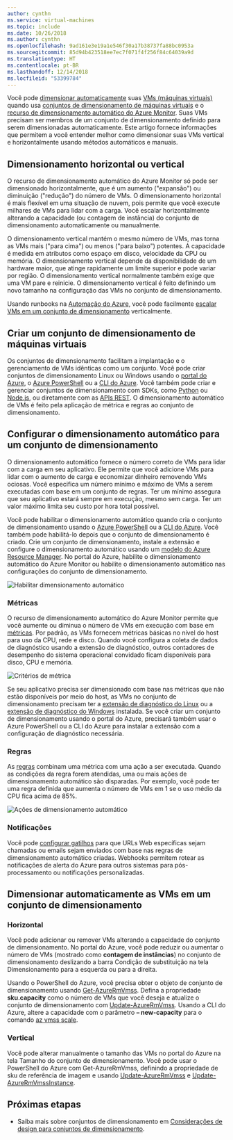 ```yaml
---
author: cynthn
ms.service: virtual-machines
ms.topic: include
ms.date: 10/26/2018
ms.author: cynthn
ms.openlocfilehash: 9ad161e3e19a1e546f30a17b38737fa88bc0953a
ms.sourcegitcommit: 85d94b423518ee7ec7f071f4f256f84c64039a9d
ms.translationtype: HT
ms.contentlocale: pt-BR
ms.lasthandoff: 12/14/2018
ms.locfileid: "53399784"
---
```

Você pode [dimensionar automaticamente](../articles/azure-monitor/platform/autoscale-best-practices.md) suas [VMs (máquinas virtuais)](../articles/virtual-machines/windows/overview.md) quando usa [conjuntos de dimensionamento de máquinas virtuais](../articles/virtual-machine-scale-sets/virtual-machine-scale-sets-overview.md) e o [recurso de dimensionamento automático do Azure Monitor](../articles/azure-monitor/platform/autoscale-overview.md). Suas VMs precisam ser membros de um conjunto de dimensionamento definido para serem dimensionadas automaticamente. Este artigo fornece informações que permitem a você entender melhor como dimensionar suas VMs vertical e horizontalmente usando métodos automáticos e manuais.

## <a name="horizontal-or-vertical-scaling"></a>Dimensionamento horizontal ou vertical

O recurso de dimensionamento automático do Azure Monitor só pode ser dimensionado horizontalmente, que é um aumento ("expansão") ou diminuição ("redução") do número de VMs. O dimensionamento horizontal é mais flexível em uma situação de nuvem, pois permite que você execute milhares de VMs para lidar com a carga. Você escalar horizontalmente alterando a capacidade (ou contagem de instância) do conjunto de dimensionamento automaticamente ou manualmente. 

O dimensionamento vertical mantém o mesmo número de VMs, mas torna as VMs mais ("para cima") ou menos ("para baixo") potentes. A capacidade é medida em atributos como espaço em disco, velocidade da CPU ou memória. O dimensionamento vertical depende da disponibilidade de um hardware maior, que atinge rapidamente um limite superior e pode variar por região. O dimensionamento vertical normalmente também exige que uma VM pare e reinicie. O dimensionamento vertical é feito definindo um novo tamanho na configuração das VMs no conjunto de dimensionamento.

Usando runbooks na [Automação do Azure](../articles/automation/automation-intro.md), você pode facilmente [ escalar VMs em um conjunto de dimensionamento](../articles/virtual-machine-scale-sets/virtual-machine-scale-sets-vertical-scale-reprovision.md) verticalmente.

## <a name="create-a-virtual-machine-scale-set"></a>Criar um conjunto de dimensionamento de máquinas virtuais

Os conjuntos de dimensionamento facilitam a implantação e o gerenciamento de VMs idênticas como um conjunto. Você pode criar conjuntos de dimensionamento Linux ou Windows usando o [portal do Azure](../articles/virtual-machine-scale-sets/virtual-machine-scale-sets-portal-create.md), o [Azure PowerShell](../articles/virtual-machines/windows/tutorial-create-vmss.md) ou a [CLI do Azure](../articles/virtual-machines/linux/tutorial-create-vmss.md). Você também pode criar e gerenciar conjuntos de dimensionamento com SDKs, como [Python](https://azure.microsoft.com/develop/python/) ou [Node.js](/nodejs/azure), ou diretamente com as [APIs REST](/rest/api/compute/virtualmachinescalesets). O dimensionamento automático de VMs é feito pela aplicação de métrica e regras ao conjunto de dimensionamento.

## <a name="configure-autoscale-for-a-scale-set"></a>Configurar o dimensionamento automático para um conjunto de dimensionamento

O dimensionamento automático fornece o número correto de VMs para lidar com a carga em seu aplicativo. Ele permite que você adicione VMs para lidar com o aumento de carga e economizar dinheiro removendo VMs ociosas. Você especifica um número mínimo e máximo de VMs a serem executadas com base em um conjunto de regras. Ter um mínimo assegura que seu aplicativo estará sempre em execução, mesmo sem carga. Ter um valor máximo limita seu custo por hora total possível.

Você pode habilitar o dimensionamento automático quando cria o conjunto de dimensionamento usando o [Azure PowerShell](../articles/monitoring-and-diagnostics/insights-powershell-samples.md#create-and-manage-autoscale-settings) ou a [CLI do Azure](https://docs.microsoft.com/cli/azure/monitor/autoscale-settings). Você também pode habilitá-lo depois que o conjunto de dimensionamento é criado. Crie um conjunto de dimensionamento, instale a extensão e configure o dimensionamento automático usando um [modelo do Azure Resource Manager](../articles/virtual-machine-scale-sets/virtual-machine-scale-sets-windows-autoscale.md). No portal do Azure, habilite o dimensionamento automático do Azure Monitor ou habilite o dimensionamento automático nas configurações do conjunto de dimensionamento.

![Habilitar dimensionamento automático](./media/virtual-machines-autoscale/virtual-machines-autoscale-enable.png)
 
### <a name="metrics"></a>Métricas

O recurso de dimensionamento automático do Azure Monitor permite que você aumente ou diminua o número de VMs em execução com base em [métricas](../articles/azure-monitor/platform/autoscale-common-metrics.md). Por padrão, as VMs fornecem métricas básicas no nível do host para uso da CPU, rede e disco. Quando você configura a coleta de dados de diagnóstico usando a extensão de diagnóstico, outros contadores de desempenho do sistema operacional convidado ficam disponíveis para disco, CPU e memória.

![Critérios de métrica](./media/virtual-machines-autoscale/virtual-machines-autoscale-criteria.png)

Se seu aplicativo precisa ser dimensionado com base nas métricas que não estão disponíveis por meio do host, as VMs no conjunto de dimensionamento precisam ter a [extensão de diagnóstico do Linux](../articles/virtual-machines/linux/diagnostic-extension.md) ou a [extensão de diagnóstico do Windows](../articles/virtual-machines/windows/ps-extensions-diagnostics.md) instalada. Se você criar um conjunto de dimensionamento usando o portal do Azure, precisará também usar o Azure PowerShell ou a CLI do Azure para instalar a extensão com a configuração de diagnóstico necessária.
 
### <a name="rules"></a>Regras

As [regras](../articles/monitoring-and-diagnostics/monitoring-autoscale-scale-by-custom-metric.md) combinam uma métrica com uma ação a ser executada. Quando as condições da regra forem atendidas, uma ou mais ações de dimensionamento automático são disparadas. Por exemplo, você pode ter uma regra definida que aumenta o número de VMs em 1 se o uso médio da CPU fica acima de 85%.

![Ações de dimensionamento automático](./media/virtual-machines-autoscale/virtual-machines-autoscale-actions.png)
 
### <a name="notifications"></a>Notificações

Você pode [configurar gatilhos](../articles/azure-monitor/platform/autoscale-webhook-email.md) para que URLs Web específicas sejam chamadas ou emails sejam enviados com base nas regras de dimensionamento automático criadas. Webhooks permitem rotear as notificações de alerta do Azure para outros sistemas para pós-processamento ou notificações personalizadas.

## <a name="manually-scale-vms-in-a-scale-set"></a>Dimensionar automaticamente as VMs em um conjunto de dimensionamento

### <a name="horizontal"></a>Horizontal

Você pode adicionar ou remover VMs alterando a capacidade do conjunto de dimensionamento. No portal do Azure, você pode reduzir ou aumentar o número de VMs (mostrado como **contagem de instâncias**) no conjunto de dimensionamento deslizando a barra Condição de substituição na tela Dimensionamento para a esquerda ou para a direita.

Usando o PowerShell do Azure, você precisa obter o objeto de conjunto de dimensionamento usando [Get-AzureRmVmss](https://docs.microsoft.com/powershell/module/azurerm.compute/get-azurermvmss). Defina a propriedade **sku.capacity** como o número de VMs que você deseja e atualize o conjunto de dimensionamento com [Update-AzureRmVmss](https://docs.microsoft.com/powershell/module/azurerm.compute/update-azurermvmss). Usando a CLI do Azure, altere a capacidade com o parâmetro **– new-capacity** para o comando [az vmss scale](https://docs.microsoft.com/cli/azure/vmss#az_vmss_scale).

### <a name="vertical"></a>Vertical

Você pode alterar manualmente o tamanho das VMs no portal do Azure na tela Tamanho do conjunto de dimensionamento. Você pode usar o PowerShell do Azure com Get-AzureRmVmss, definindo a propriedade de sku de referência de imagem e usando [Update-AzureRmVmss](https://docs.microsoft.com/powershell/module/azurerm.compute/update-azurermvmss) e [Update-AzureRmVmssInstance](https://docs.microsoft.com/powershell/module/azurerm.compute/update-azurermvmssinstance).

## <a name="next-steps"></a>Próximas etapas

- Saiba mais sobre conjuntos de dimensionamento em [Considerações de design para conjuntos de dimensionamento](../articles/virtual-machine-scale-sets/virtual-machine-scale-sets-design-overview.md).

